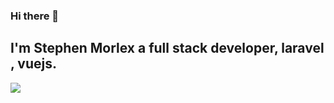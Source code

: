 ### Hi there 👋

## I'm Stephen Morlex a full stack developer, **laravel** , **vuejs**.

![](https://gitwar.herokuapp.com/badge?username=your-github-username&style=for-the-badge)
